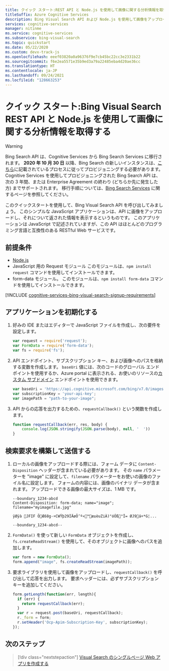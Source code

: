 ```yaml
---
title: クイック スタート:REST API と Node.js を使用して画像に関する分析情報を取得する - Bing Visual Search
titleSuffix: Azure Cognitive Services
description: Bing Visual Search API および Node.js を使用して画像をアップロードし、その画像に関する分析情報を取得する方法について説明します。
services: cognitive-services
manager: nitinme
ms.service: cognitive-services
ms.subservice: bing-visual-search
ms.topic: quickstart
ms.date: 05/22/2020
ms.custom: devx-track-js
ms.openlocfilehash: eeef03820a0a96376f9e7cb45bc22cc3e2331b22
ms.sourcegitcommit: f6e2ea5571e35b9ed3a79a22485eba4d20ae36cc
ms.translationtype: HT
ms.contentlocale: ja-JP
ms.lasthandoff: 09/24/2021
ms.locfileid: "128663253"
---
```

# <a name="quickstart-get-image-insights-using-the-bing-visual-search-rest-api-and-nodejs"></a>クイック スタート:Bing Visual Search REST API と Node.js を使用して画像に関する分析情報を取得する

> [!WARNING]
> Bing Search API は、Cognitive Services から Bing Search Services に移行されます。 **2020 年 10 月 30 日** 以降、Bing Search の新しいインスタンスは、[こちら](/bing/search-apis/bing-web-search/create-bing-search-service-resource)に記載されているプロセスに従ってプロビジョニングする必要があります。
> Cognitive Services を使用してプロビジョニングされた Bing Search API は、次の 3 年間、または Enterprise Agreement の終わり (どちらか先に発生した方) までサポートされます。
> 移行手順については、[Bing Search Services](/bing/search-apis/bing-web-search/create-bing-search-service-resource) に関するページを参照してください。

このクイックスタートを使用して、Bing Visual Search API を呼び出してみましょう。 このシンプルな JavaScript アプリケーションは、API に画像をアップロードし、それについて返された情報を表示するというものです。 このアプリケーションは JavaScript で記述されていますが、この API はほとんどのプログラミング言語と互換性のある RESTful Web サービスです。

## <a name="prerequisites"></a>前提条件

* [Node.js](https://nodejs.org/en/download/)
* JavaScript 用の Request モジュール このモジュールは、`npm install request` コマンドを使用してインストールできます。
* form-data モジュール。 このモジュールは、`npm install form-data` コマンドを使用してインストールできます。 

[!INCLUDE [cognitive-services-bing-visual-search-signup-requirements](../../../../includes/cognitive-services-bing-visual-search-signup-requirements.md)]

## <a name="initialize-the-application"></a>アプリケーションを初期化する

1. 好みの IDE またはエディターで JavaScript ファイルを作成し、次の要件を設定します。

    ```javascript
    var request = require('request');
    var FormData = require('form-data');
    var fs = require('fs');
    ```

2. API エンドポイント、サブスクリプション キー、および画像へのパスを格納する変数を作成します。 `baseUri` 値には、次のコードのグローバル エンドポイントを使用するか、Azure portal に表示される、お使いのリソースの[カスタム サブドメイン](../../../cognitive-services/cognitive-services-custom-subdomains.md) エンドポイントを使用できます。

    ```javascript
    var baseUri = 'https://api.cognitive.microsoft.com/bing/v7.0/images/visualsearch';
    var subscriptionKey = 'your-api-key';
    var imagePath = "path-to-your-image";
    ```

3. API からの応答を出力するための、`requestCallback()` という関数を作成します。

    ```javascript
    function requestCallback(err, res, body) {
        console.log(JSON.stringify(JSON.parse(body), null, '  '))
    }
    ```

## <a name="construct-and-send-the-search-request"></a>検索要求を構築して送信する

1. ローカルの画像をアップロードする際には、フォーム データに `Content-Disposition` ヘッダーが含まれている必要があります。 その `name` パラメーターを "image" に設定して、`filename` パラメーターをお使いの画像のファイル名に設定します。 フォームの内容には、画像のバイナリ データが含まれます。 アップロードできる画像の最大サイズは、1 MB です。

   ```
   --boundary_1234-abcd
   Content-Disposition: form-data; name="image"; filename="myimagefile.jpg"

   ÿØÿà JFIF ÖÆ68g-¤CWŸþ29ÌÄøÖ‘º«™æ±èuZiÀ)"óÓß°Î= ØJ9á+*G¦...

   --boundary_1234-abcd--
   ```

2. `FormData()` を使って新しい `FormData` オブジェクトを作成し、`fs.createReadStream()` を使用して、そのオブジェクトに画像へのパスを追加します。
    
    ```javascript
    var form = new FormData();
    form.append("image", fs.createReadStream(imagePath));
    ```

3. 要求ライブラリを使用して画像をアップロードし、`requestCallback()` を呼び出して応答を出力します。 要求ヘッダーには、必ずサブスクリプション キーを追加してください。

    ```javascript
    form.getLength(function(err, length){
      if (err) {
        return requestCallback(err);
      }
      var r = request.post(baseUri, requestCallback);
      r._form = form; 
      r.setHeader('Ocp-Apim-Subscription-Key', subscriptionKey);
    });
    ```

## <a name="next-steps"></a>次のステップ

> [!div class="nextstepaction"]
> [Visual Search のシングルページ Web アプリを作成する](../tutorial-bing-visual-search-single-page-app.md)